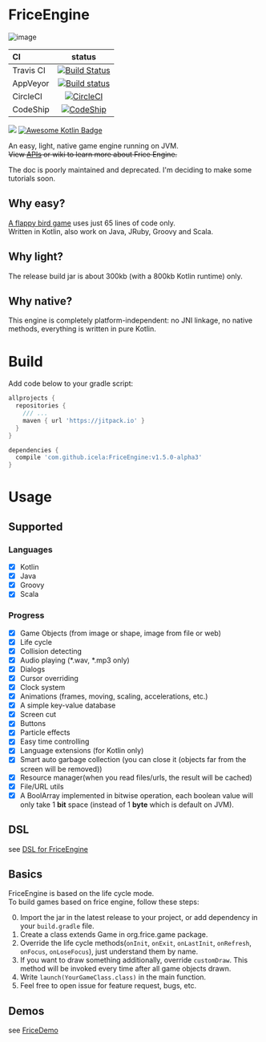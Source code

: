 # FriceEngine

![image](https://avatars1.githubusercontent.com/u/21008243)

CI|status
:---|:---:
Travis CI|[![Build Status](https://travis-ci.org/icela/FriceEngine.svg?branch=master)](https://travis-ci.org/icela/FriceEngine)
AppVeyor|[![Build status](https://ci.appveyor.com/api/projects/status/75d7wx28u3tgtnat?svg=true)](https://ci.appveyor.com/project/ice1000/friceengine)
CircleCI|[![CircleCI](https://circleci.com/gh/icela/FriceEngine.svg?style=svg)](https://circleci.com/gh/icela/FriceEngine)
CodeShip|[![CodeShip](https://codeship.com/projects/a1d7bc60-0a30-0135-8b3c-6ed4d7e33e57/status?branch=master)](https://app.codeship.com/projects/214712)

[![](https://jitpack.io/v/icela/FriceEngine.svg)](https://jitpack.io/#icela/FriceEngine)
[![Awesome Kotlin Badge](https://kotlin.link/awesome-kotlin.svg)](https://github.com/KotlinBy/awesome-kotlin)

An easy, light, native game engine running on JVM.<br/>
~~View [APIs](./src/apis.md) or wiki to learn more about Frice Engine.~~

The doc is poorly maintained and deprecated. I'm deciding to make some tutorials soon.

## Why easy?
[A flappy bird game](https://github.com/icela/FriceDemo/tree/master/demo/Demo7.java) uses just 65 lines of code only.<br/>
Written in Kotlin, also work on Java, JRuby, Groovy and Scala.

## Why light?
The release build jar is about 300kb (with a 800kb Kotlin runtime) only.<br/>

## Why native?
This engine is completely platform-independent: no JNI linkage, no native methods, everything is written in pure Kotlin.<br/>

# Build

Add code below to your gradle script:

```groovy
allprojects {
  repositories {
    /// ...
    maven { url 'https://jitpack.io' }
  }
}

dependencies {
  compile 'com.github.icela:FriceEngine:v1.5.0-alpha3'
}
```

# Usage

## Supported

### Languages
- [X] Kotlin
- [X] Java
- [X] Groovy
- [X] Scala

### Progress
- [X] Game Objects (from image or shape, image from file or web)
- [X] Life cycle
- [X] Collision detecting
- [X] Audio playing (\*.wav, \*.mp3 only)
- [X] Dialogs
- [X] Cursor overriding
- [X] Clock system
- [X] Animations (frames, moving, scaling, accelerations, etc.)
- [X] A simple key-value database
- [X] Screen cut
- [X] Buttons
- [X] Particle effects
- [X] Easy time controlling
- [X] Language extensions (for Kotlin only)
- [X] Smart auto garbage collection (you can close it (objects far from the screen will be removed))
- [X] Resource manager(when you read files/urls, the result will be cached)
- [X] File/URL utils
- [X] A BoolArray implemented in bitwise operation, each boolean value will only take 1 __bit__ space (instead of 1 __byte__ which is default on JVM).

## DSL
see [DSL for FriceEngine](https://github.com/icela/FriceEngine-DSL)

## Basics
FriceEngine is based on the life cycle mode.<br/>
To build games based on frice engine, follow these steps:

0. Import the jar in the latest release to your project, or add dependency in your `build.gradle` file.
0. Create a class extends Game in org.frice.game package.
0. Override the life cycle methods(`onInit`, `onExit`, `onLastInit`, `onRefresh`, `onFocus`, `onLoseFocus`), just understand them by name.
0. If you want to draw something additionally, override `customDraw`. This method will be invoked every time after all game objects drawn.
0. Write `launch(YourGameClass.class)` in the main function.
0. Feel free to open issue for feature request, bugs, etc.

## Demos
see [FriceDemo](https://github.com/icela/FriceDemo)
